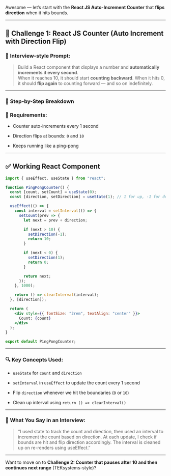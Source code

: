 Awesome — let’s start with the **React JS Auto-Increment Counter** that **flips direction** when it hits bounds.

---

## 🔹 **Challenge 1: React JS Counter (Auto Increment with Direction Flip)**

### 🧠 **Interview-style Prompt:**

> Build a React component that displays a number and **automatically increments it every second**.  
> When it reaches 10, it should start **counting backward**. When it hits 0, it should **flip again** to counting forward — and so on indefinitely.

---

### 🧱 **Step-by-Step Breakdown**

### 🎯 Requirements:

- Counter auto-increments every 1 second
    
- Direction flips at bounds: `0` and `10`
    
- Keeps running like a ping-pong
    

---

## ✅ **Working React Component**

```jsx
import { useEffect, useState } from "react";

function PingPongCounter() {
  const [count, setCount] = useState(0);
  const [direction, setDirection] = useState(1); // 1 for up, -1 for down

  useEffect(() => {
    const interval = setInterval(() => {
      setCount(prev => {
        let next = prev + direction;

        if (next > 10) {
          setDirection(-1);
          return 10;
        }

        if (next < 0) {
          setDirection(1);
          return 0;
        }

        return next;
      });
    }, 1000);

    return () => clearInterval(interval);
  }, [direction]);

  return (
    <div style={{ fontSize: "2rem", textAlign: "center" }}>
      Count: {count}
    </div>
  );
}

export default PingPongCounter;
```

---

### 🔍 Key Concepts Used:

- `useState` for `count` and `direction`
    
- `setInterval` in `useEffect` to update the count every 1 second
    
- Flip `direction` whenever we hit the boundaries (`0` or `10`)
    
- Clean up interval using `return () => clearInterval()`
    

---

### 🧠 What You Say in an Interview:

> “I used state to track the count and direction, then used an interval to increment the count based on direction. At each update, I check if bounds are hit and flip direction accordingly. The interval is cleaned up on re-renders using useEffect.”

---

Want to move on to **Challenge 2: Counter that pauses after 10 and then continues next range** (TEKsystems-style)?